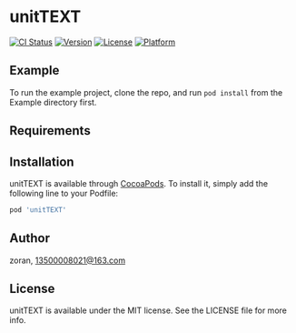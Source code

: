 # unitTEXT

[![CI Status](https://img.shields.io/travis/zoran/unitTEXT.svg?style=flat)](https://travis-ci.org/zoran/unitTEXT)
[![Version](https://img.shields.io/cocoapods/v/unitTEXT.svg?style=flat)](https://cocoapods.org/pods/unitTEXT)
[![License](https://img.shields.io/cocoapods/l/unitTEXT.svg?style=flat)](https://cocoapods.org/pods/unitTEXT)
[![Platform](https://img.shields.io/cocoapods/p/unitTEXT.svg?style=flat)](https://cocoapods.org/pods/unitTEXT)

## Example

To run the example project, clone the repo, and run `pod install` from the Example directory first.

## Requirements

## Installation

unitTEXT is available through [CocoaPods](https://cocoapods.org). To install
it, simply add the following line to your Podfile:

```ruby
pod 'unitTEXT'
```

## Author

zoran, 13500008021@163.com

## License

unitTEXT is available under the MIT license. See the LICENSE file for more info.
